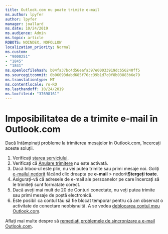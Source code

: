 ```yaml
---
title: Outlook.com nu poate trimite e-mail
ms.author: lpyfer
author: lpyfer
manager: joallard
ms.date: 10/24/2019
ms.audience: Admin
ms.topic: article
ROBOTS: NOINDEX, NOFOLLOW
localization_priority: Normal
ms.custom:
- "9000251"
- "1845"
- "1841"
ms.openlocfilehash: b04fa37bc4d56eafa397e00033919dcb56240ff5
ms.sourcegitcommit: 0b06093dabd685f76cc39b1d7c0f8b03883b6e79
ms.translationtype: MT
ms.contentlocale: ro-RO
ms.lasthandoff: 10/24/2019
ms.locfileid: "37698161"
---
```

# <a name="unable-to-send-email-in-outlookcom"></a>Imposibilitatea de a trimite e-mail în Outlook.com

Dacă întâmpinați probleme la trimiterea mesajelor în Outlook.com, încercați aceste soluții.

1. Verificați [starea serviciului](https://go.microsoft.com/fwlink/p/?linkid=837482). 
2. Verificați că [Anulare trimitere](https://outlook.live.com/mail/options/mail/messageContent/undoSend) nu este activată.
3. Dacă Inbox-ul este plin, nu vei putea trimite sau primi mesaje noi. Goliți [e-mailul nedorit](https://outlook.live.com/mail/junkemail) făcând clic dreapta pe **e-mail** > nedorit**Ștergeți toate**.
4. Asigurați-vă că adresele de e-mail ale persoanelor pe care încercați să le trimiteți sunt formatate corect.
5. Dacă aveți mai mult de 20 de Conturi conectate, nu veți putea trimite sau primi mesaje de poștă electronică.
6. Este posibil ca contul tău să fie blocat temporar pentru că am observat o activitate de conectare neobișnuită. A se vedea [deblocarea contul meu Outlook.com](https://support.office.com/article/f4ad2701-d166-4d8b-8a6a-9af2a1f8a4c4).

Aflați mai multe despre să [remediați problemele de sincronizare a e-mail Outlook.com](https://support.office.com/article/d39e3341-8d79-4bf1-b3c7-ded602233642).